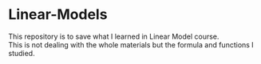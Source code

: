 # Linear-Models

This repository is to save what I learned in Linear Model course.   
This is not dealing with the whole materials but the formula and functions I studied.
